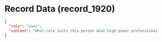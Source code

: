 # Record Data (record_1920)

```json
{
  "role": "user",
  "content": "What role suits this person what high power professional labels?"
}
```
